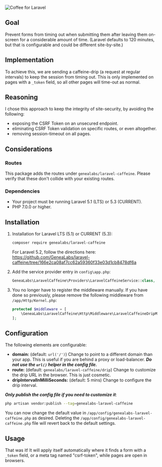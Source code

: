 ![Coffee for Laravel](https://github.com/GeneaLabs/laravel-caffeine/blob/master/caffeine.jpg)

## Goal
Prevent forms from timing out when submitting them after leaving them on-screen
 for a considerable amount of time. (Laravel defaults to 120 minutes, but that
 is configurable and could be different site-by-site.)

## Implementation
To achieve this, we are sending a caffeine-drip (a request at regular intervals)
 to keep the session from timing out.
This is only implemented on pages with a `_token` field, so all other pages will
 time-out as normal.

## Reasoning
I chose this approach to keep the integrity of site-security, by avoiding the
 following:
- exposing the CSRF Token on an unsecured endpoint.
- eliminating CSRF Token validation on specific routes, or even altogether.
- removing session-timeout on all pages.

## Considerations
### Routes
This package adds the routes under `genealabs/laravel-caffeine`. Please verify
 that these don't collide with your existing routes.

### Dependencies
- Your project must be running Laravel 5.1 (LTS) or 5.3 (CURRENT).
- PHP 7.0.0 or higher.

## Installation
1. Installation for Laravel LTS (5.1) or CURRENT (5.3):
   
   ```sh
   composer require genealabs/laravel-caffeine
   ```

   For Laravel 5.2, follow the directions here: https://github.com/GeneaLabs/laravel-caffeine/tree/166e2ca08af7cc62a59360f33e03d1cb8478df6a

2. Add the service provider entry in `config\app.php`:
   ```php
   GeneaLabs\LaravelCaffeine\Providers\LaravelCaffeineService::class,
   ```

3. You no longer have to register the middleware manually. If you have done so
   previously, please remove the following middleware from `/app/Http/Kernel.php`:
   ```php
   protected $middleware = [
       \GeneaLabs\LaravelCaffeine\Http\Middleware\LaravelCaffeineDripMiddleware::class,
   ];
   ```

## Configuration
The following elements are configurable:
- **domain:** (default: `url('/')`) Change to point to a different domain than
 your app. This is useful if you are behind a proxy or load-balancer. ___Do not use
 the `url()` helper in the config file.___
- **route:** (default: `genealabs/laravel-caffeine/drip`) Change to customize
 the drip URL in the browser. This is just cosmetic.
- **dripIntervalInMilliSeconds:** (default: 5 mins) Change to configure the drip
 interval.

___Only publish the config file if you need to customize it___:
```sh
php artisan vendor:publish --tag=genealabs-laravel-caffeine
```

You can now change the default value in `/app/config/genealabs-laravel-caffeine.php` as desired. Deleting the
`/app/config/genealabs-laravel-caffeine.php` file will revert back to the default settings.

## Usage
That was it! It will apply itself automatically where it finds a form with a `_token` field, or a meta tag named
 "csrf-token", while pages are open in browsers.
